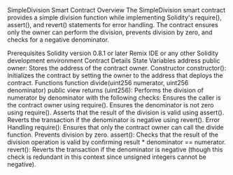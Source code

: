 SimpleDivision Smart Contract
Overview
The SimpleDivision smart contract provides a simple division function while implementing Solidity's require(), assert(), and revert() statements for error handling. The contract ensures only the owner can perform the division, prevents division by zero, and checks for a negative denominator.

Prerequisites
Solidity version 0.8.1 or later
Remix IDE or any other Solidity development environment
Contract Details
State Variables
address public owner: Stores the address of the contract owner.
Constructor
constructor(): Initializes the contract by setting the owner to the address that deploys the contract.
Functions
function divide(uint256 numerator, uint256 denominator) public view returns (uint256): Performs the division of numerator by denominator with the following checks:
Ensures the caller is the contract owner using require().
Ensures the denominator is not zero using require().
Asserts that the result of the division is valid using assert().
Reverts the transaction if the denominator is negative using revert().
Error Handling
require():
Ensures that only the contract owner can call the divide function.
Prevents division by zero.
assert():
Checks that the result of the division operation is valid by confirming result * denominator == numerator.
revert():
Reverts the transaction if the denominator is negative (though this check is redundant in this context since unsigned integers cannot be negative).
